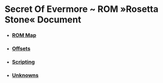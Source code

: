 ﻿# Secret Of Evermore ~ ROM »Rosetta Stone« Document 

* ### [ROM Map](Markdown/ROM.md)
* ### [Offsets](Markdown/Offsets.md)
* ### [Scripting](Markdown/Scripting.md)
* ### [Unknowns](Markdown/Unknowns.md)
